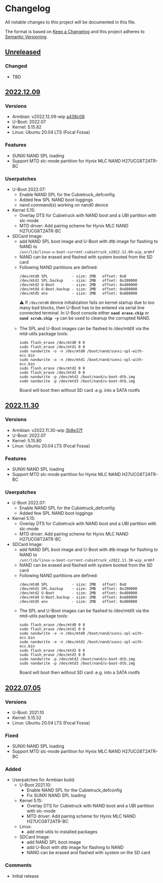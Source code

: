# Changelog

All notable changes to this project will be documented in this file.

The format is based on [Keep a Changelog](http://keepachangelog.com/)
and this project adheres to [Semantic Versioning](http://semver.org/).

<!-- Format restrictions - see https://common-changelog.org and https://keepachangelog.com/ for details -->
<!-- Each Release must start with a line for the release version of exactly this format: ## [version] -->
<!-- The subsequent comment lines start with a space - not to irritate the release scripts parser!
 ## [yyyy.mm.dd]
 <empty line> - optional sub sections may follow like:
 ### Added:
 - This feature was added
 <empty line>
 ### Changed:
 - This feature was changed
 <empty line>
 ### Removed:
 - This feature was removed
 <empty line>
 ### Fixed:
 - This issue was fixed
 <empty line>
 <empty line> - next line is the starting of the previous release
 ## [yyyy.mm.dd]
 <empty line>
 <...>
 !!! In addition the compare URL links are to be maintained at the end of this CHANGELOG.md as follows.
     These links provide direct access to the GitHub compare vs. the previous release.
     The particular link of a released version will be copied to the release notes of a release accordingly.
     At the end of this file appropriate compare links have to be maintained for each release version in format:
 
  +-current release version
  |
  |            +-URL to this repo    previous release version tag-+            +-current release version tag
  |            |                                                  |            |
 [yyyy.mm.dd]: https://github.com/MHARMBIAN/build_actions/compare/vYYYY-MM-DD..vYYYY-MM-DD
-->
<!--
## [Unreleased]

### Added
- TBD

### Changed
- TBD

### Deprecated
- TBD

###	Removed
- TBD

### Fixed
- TBD

###	Security
- TBD
-->

## [Unreleased]

### Changed
- TBD


## [2022.12.09]

### Versions
- Armbian: v2022.12.09-wip [a438c08](https://github.com/MHARMBIAN/armbian_build/commit/a438c08aaa95890fe38bab23c28f2f19d5af06d7)
- U-Boot:  2022.07
- Kernel:  5.15.82
- Linux:   Ubuntu 20.04 LTS (Focal Fossa)

### Features
- SUNXI NAND SPL loading
- Support MTD slc-mode partition for Hynix MLC NAND H27UCG8T2ATR-BC

### Userpatches
- U-Boot 2022.07:
  - Enable NAND SPL for the Cubietruck_defconfig
  - Added few SPL NAND boot loggings
  - nand command(s) working on nand0 device
- Kernel 5.15:
  - Overlay DTS for Cubietruck with NAND boot and a UBI partition with slc-mode
  - MTD driver: Add pairing scheme for Hynix MLC NAND H27UCG8T2ATR-BC
- SDCard Image:
  - add NAND SPL boot image and U-Boot with dtb image for flashing to NAND to<br>
    `/usr/lib/linux-u-boot-current-cubietruck_v2022.12.09-wip_armhf`
  - NAND can be erased and flashed with system booted from the SD card
  - Following NAND partitions are defined:<br>
    ```
    /dev/mtd0 SPL           - size: 2MB   offset: 0x0
    /dev/mtd1 SPL.backup    - size: 2MB   offset: 0x200000
    /dev/mtd2 U-Boot        - size: 2MB   offset: 0x400000
    /dev/mtd4 U-Boot.backup - size: 2MB   offset: 0x600000
    /dev/mtd5 env           - size: 2MB   offset: 0x800000
    ```
    :warning: If `/dev/mtdN` device initialization fails on kernel startup due to too many bad blocks,
    then U-Boot has to be entered via serial line connected terminal. In U-Boot console
    either **`nand erase.chip`** or **`nand scrub.chip -y`** can be used to cleanup the corrupted NAND.<br>
    <br>  
  - The SPL and U-Boot images can be flashed to /dev/mtdX via the mtd-utils package tools:<br>
    ```
    sudo flash_erase /dev/mtd0 0 0
    sudo flash_erase /dev/mtd1 0 0
    sudo nandwrite -o -n /dev/mtd0 /boot/nand/sunxi-spl-with-ecc.bin
    sudo nandwrite -o -n /dev/mtd1 /boot/nand/sunxi-spl-with-ecc.bin
    sudo flash_erase /dev/mtd2 0 0
    sudo flash_erase /dev/mtd3 0 0
    sudo nandwrite -p /dev/mtd2 /boot/nand/u-boot-dtb.img
    sudo nandwrite -p /dev/mtd3 /boot/nand/u-boot-dtb.img
    ```
    Board will boot then without SD card .e.g. into a SATA rootfs


## [2022.11.30]

### Versions
- Armbian: v2022.11.30-wip [3b8e37f](https://github.com/MHARMBIAN/armbian_build/commit/3b8e37f311b787e4f8c45600fcadaef41a55af07)
- U-Boot:  2022.07
- Kernel:  5.15.80
- Linux:   Ubuntu 20.04 LTS (Focal Fossa)

### Features
- SUNXI NAND SPL loading
- Support MTD slc-mode partition for Hynix MLC NAND H27UCG8T2ATR-BC

### Userpatches
- U-Boot 2022.07:
  - Enable NAND SPL for the Cubietruck_defconfig
  - Added few SPL NAND boot loggings
- Kernel 5.15:
  - Overlay DTS for Cubietruck with NAND boot and a UBI partition with slc-mode
  - MTD driver: Add pairing scheme for Hynix MLC NAND H27UCG8T2ATR-BC
- SDCard Image:
  - add NAND SPL boot image and U-Boot with dtb image for flashing to NAND to<br>
    `/usr/lib/linux-u-boot-current-cubietruck_v2022.11.30-wip_armhf`
  - NAND can be erased and flashed with system booted from the SD card
  - Following NAND partitions are defined:<br>
    ```
    /dev/mtd0 SPL           - size: 2MB   offset: 0x0
    /dev/mtd1 SPL.backup    - size: 2MB   offset: 0x200000
    /dev/mtd2 U-Boot        - size: 2MB   offset: 0x400000
    /dev/mtd4 U-Boot.backup - size: 2MB   offset: 0x600000
    /dev/mtd5 env           - size: 2MB   offset: 0x800000
    ```
  - The SPL and U-Boot images can be flashed to /dev/mtdX via the mtd-utils package tools:<br>
    ```
    sudo flash_erase /dev/mtd0 0 0
    sudo flash_erase /dev/mtd1 0 0
    sudo nandwrite -o -n /dev/mtd0 /boot/nand/sunxi-spl-with-ecc.bin
    sudo nandwrite -o -n /dev/mtd1 /boot/nand/sunxi-spl-with-ecc.bin
    sudo flash_erase /dev/mtd2 0 0
    sudo flash_erase /dev/mtd3 0 0
    sudo nandwrite -p /dev/mtd2 /boot/nand/u-boot-dtb.img
    sudo nandwrite -p /dev/mtd3 /boot/nand/u-boot-dtb.img
    ```
    Board will boot then without SD card .e.g. into a SATA rootfs


## [2022.07.05]

### Versions
- U-Boot: 2021.10
- Kernel: 5.15.52
- Linux:  Ubuntu 20.04 LTS (Focal Fossa)

### Fixed
- SUNXI NAND SPL loading
- Support MTD slc-mode partition for Hynix MLC NAND H27UCG8T2ATR-BC

### Added
- Userpatches for Armbian build:
  - U-Boot 2021.10:
    - Enable NAND SPL for the Cubietruck_defconfig
    - Fix SUNXI NAND SPL loading
  - Kernel 5.15:
    - Overlay DTS for Cubietruck with NAND boot and a UBI partition with slc-mode
    - MTD driver: Add pairing scheme for Hynix MLC NAND H27UCG8T2ATR-BC
  - Linux:
    - add mtd-utils to installed packages
  - SDCard Image:
    - add NAND SPL boot image
    - add U-Boot with dtb image for flashing to NAND
    - NAND can be erased and flashed with system on the SD card

### Comments
- Initial release

<!--
## []

### NeverReleased
- This is just a dummy placeholder to make the parser of GHCICD/release-notes-from-changelog@v1 happy!
-->

[Unreleased]: https://github.com/MHARMBIAN/build_actions/compare/v2022.12.09..HEAD
[2022.12.09]: https://github.com/MHARMBIAN/build_actions/compare/v2022.11.30..v2022.12.09
[2022.11.30]: https://github.com/MHARMBIAN/build_actions/compare/v2022.07.05..v2022.11.30
[2022.07.05]: https://github.com/MHARMBIAN/build_actions/releases/tag/v2022.07.05
